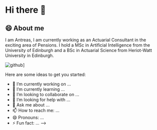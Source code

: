 # Hi there 👋

## 😄 About me

I am Antreas, I am currently working as an Actuarial Consultant in the exciting area of Pensions. I hold a MSc in Artificial Intelligence from the University of Edinburgh and a BSc in Actuarial Science from Heriot-Watt University in Edinburgh. 

![github](https://img.shields.io/badge/GitHub-000000?style=for-the-badge&logo=GitHub&logoColor=white)]

Here are some ideas to get you started:

- 🔭 I’m currently working on ...
- 🌱 I’m currently learning ...
- 👯 I’m looking to collaborate on ...
- 🤔 I’m looking for help with ...
- 💬 Ask me about ...
- 📫 How to reach me: ...
- 😄 Pronouns: ...
- ⚡ Fun fact: ...
-->
